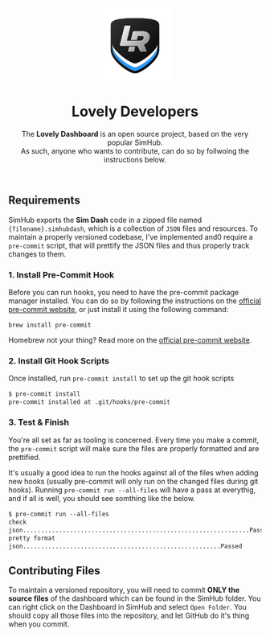 <p align="center">
<img width="150" height="150" alt="Lovely Sim Racing" src="docs/images/lr-logo-small.png">
</p>

<h1 align="center">Lovely Developers</h1>

<p align="center">
The <strong>Lovely Dashboard</strong> is an open source project, based on the very popular SimHub.<br/>As such, anyone who wants to contribute, can do so by follwoing the instructions below.
</p>
 
<br/>

## Requirements
SimHub exports the **Sim Dash** code in a zipped file named `{filename}.simhubdash`, which is a collection of `JSON` files and resources. To maintain a properly versioned codebase, I've implemented and0 require a `pre-commit` script, that will prettify the JSON files and thus properly track changes to them.

### 1. Install Pre-Commit Hook
Before you can run hooks, you need to have the pre-commit package manager installed. You can do so by following the instructions on the [official pre-commit website](https://pre-commit.com/#installation), or just install it using the following command:

```
brew install pre-commit
```

Homebrew not your thing? Read more on the [official pre-commit website](https://pre-commit.com/#installation).


### 2. Install Git Hook Scripts

Once installed, run `pre-commit install` to set up the git hook scripts

```
$ pre-commit install
pre-commit installed at .git/hooks/pre-commit
```

### 3. Test & Finish
You're all set as far as tooling is concerned. Every time you make a commit, the `pre-commit` script will make sure the files are properly formatted and are prettified. 

It's usually a good idea to run the hooks against all of the files when adding new hooks (usually pre-commit will only run on the changed files during git hooks). Running `pre-commit run --all-files` will have a pass at everythig, and if all is well, you should see somthing like the below. 

```
$ pre-commit run --all-files
check json...............................................................Passed
pretty format json.......................................................Passed
```

## Contributing Files
To maintain a versioned repository, you will need to commit **ONLY the source files** of the dashboard which can be found in the SimHub folder. You can right click on the Dashboard in SimHub and select `Open Folder`. You should copy all those files into the repository, and let GitHub do it's thing when you commit.